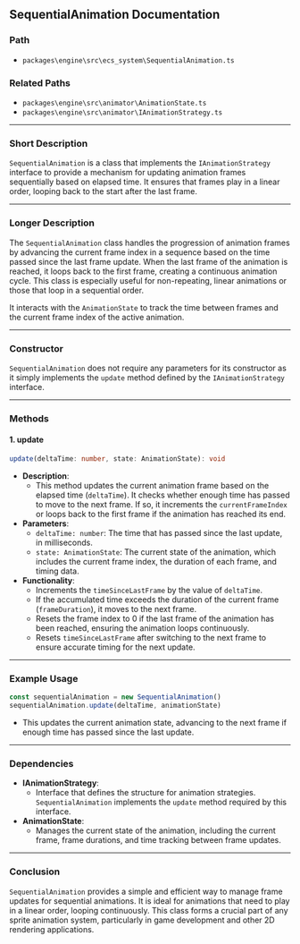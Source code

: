 ## SequentialAnimation Documentation

### Path

- `packages\engine\src\ecs_system\SequentialAnimation.ts`

### Related Paths

- `packages\engine\src\animator\AnimationState.ts`
- `packages\engine\src\animator\IAnimationStrategy.ts`

---

### Short Description

`SequentialAnimation` is a class that implements the `IAnimationStrategy` interface to provide a mechanism for updating animation frames sequentially based on elapsed time. It ensures that frames play in a linear order, looping back to the start after the last frame.

---

### Longer Description

The `SequentialAnimation` class handles the progression of animation frames by advancing the current frame index in a sequence based on the time passed since the last frame update. When the last frame of the animation is reached, it loops back to the first frame, creating a continuous animation cycle. This class is especially useful for non-repeating, linear animations or those that loop in a sequential order.

It interacts with the `AnimationState` to track the time between frames and the current frame index of the active animation.

---

### Constructor

`SequentialAnimation` does not require any parameters for its constructor as it simply implements the `update` method defined by the `IAnimationStrategy` interface.

---

### Methods

#### 1. **update**

```typescript
update(deltaTime: number, state: AnimationState): void
```

- **Description**:
  - This method updates the current animation frame based on the elapsed time (`deltaTime`). It checks whether enough time has passed to move to the next frame. If so, it increments the `currentFrameIndex` or loops back to the first frame if the animation has reached its end.
- **Parameters**:
  - `deltaTime: number`: The time that has passed since the last update, in milliseconds.
  - `state: AnimationState`: The current state of the animation, which includes the current frame index, the duration of each frame, and timing data.
- **Functionality**:
  - Increments the `timeSinceLastFrame` by the value of `deltaTime`.
  - If the accumulated time exceeds the duration of the current frame (`frameDuration`), it moves to the next frame.
  - Resets the frame index to 0 if the last frame of the animation has been reached, ensuring the animation loops continuously.
  - Resets `timeSinceLastFrame` after switching to the next frame to ensure accurate timing for the next update.

---

### Example Usage

```typescript
const sequentialAnimation = new SequentialAnimation()
sequentialAnimation.update(deltaTime, animationState)
```

- This updates the current animation state, advancing to the next frame if enough time has passed since the last update.

---

### Dependencies

- **IAnimationStrategy**:
  - Interface that defines the structure for animation strategies. `SequentialAnimation` implements the `update` method required by this interface.
- **AnimationState**:
  - Manages the current state of the animation, including the current frame, frame durations, and time tracking between frame updates.

---

### Conclusion

`SequentialAnimation` provides a simple and efficient way to manage frame updates for sequential animations. It is ideal for animations that need to play in a linear order, looping continuously. This class forms a crucial part of any sprite animation system, particularly in game development and other 2D rendering applications.